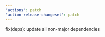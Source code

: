 ```yaml
---
"actions": patch
"action-release-changeset": patch
---
```


fix(deps): update all non-major dependencies
